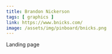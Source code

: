 ```yaml
---
title: Brandon Nickerson
tags: [ graphics ]
link: https://www.bnicks.com/
image: /assets/img/pinboard/bnicks.png
---
```

Landing page